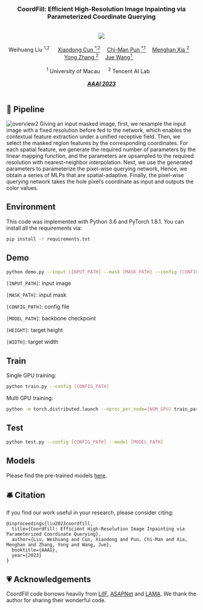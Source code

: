 <div align="center">

<h3> CoordFill: 
Efficient High-Resolution Image Inpainting via Parameterized Coordinate Querying
 </h3> 
 <br/>
  <a href='https://arxiv.org/abs/2303.08524'><img src='https://img.shields.io/badge/ArXiv-2303.08524-red' /></a> 
  <br/>
  <br/>
<div>
    <a target='_blank'>Weihuang Liu <sup> 1,2</sup> </a>&emsp;
    <a href='https://vinthony.github.io/' target='_blank'>Xiaodong Cun <sup>*,2</sup></a>&emsp;
    <a href='https://www.cis.um.edu.mo/~cmpun/' target='_blank'>Chi-Man Pun <sup>*,1</sup></a>&emsp;
    <a href='https://menghanxia.github.io/' target='_blank'>Menghan Xia <sup>2</sup></a>&emsp;
    <a href='https://yzhang2016.github.io/' target='_blank'>Yong Zhang <sup>2</sup></a>&emsp; 
    <a href='https://juewang725.github.io/' target='_blank'>Jue Wang<sup>1</sup> </a>&emsp;
</div>
<br>
<div>
    <sup>1</sup> University of Macau &emsp; <sup>2</sup> Tencent AI Lab &emsp; 
</div>
<br>
<i><strong><a href='https://arxiv.org/abs/2303.08524' target='_blank'>AAAI 2023</a></strong></i>
<br>
<br>
</div>


[comment]: <> (## 🚧 TODO)

[comment]: <> (- [X] Give detailed instruction.)

[comment]: <> (- [ ] Release inference code and checkpoints.)

[comment]: <> (- [ ] Release training code.)

## 🎼 Pipeline

![overview2](https://user-images.githubusercontent.com/4397546/225505967-f27e3649-6c25-4f61-a153-db4cfafbcbed.jpg)
Giving an input masked image, first, we resample the input image with a fixed resolution before fed to the network, which enables the contextual feature extraction under a unified receptive field. Then, we select the masked region features by the corresponding coordinates. For each spatial feature, we generate the required number of parameters by the linear mapping function, and the parameters are upsampled to the required resolution with nearest-neighbor interpolation. Next, we use the generated parameters to parameterize the pixel-wise querying network, Hence, we obtain a series of MLPs that are spatial-adaptive. Finally, the pixel-wise querying network takes the hole pixel’s coordinate as input and outputs the color values. 



## Environment
This code was implemented with Python 3.6 and PyTorch 1.8.1. You can install all the requirements via:
```bash
pip install -r requirements.txt
```

## Demo
```bash
python demo.py --input [INPUT_PATH] --mask [MASK_PATH] --config [CONFIG_PATH] --model [MODEL_PATH] --resolution [HEIGHT],[WIDTH]
```
`[INPUT_PATH]`: input image

`[MASK_PATH]`: input mask

`[CONFIG_PATH]`: config file

`[MODEL_PATH]`: backbone checkpoint

`[HEIGHT]`: target height

`[WIDTH]`: target width


## Train
Single GPU training: 
```bash
python train.py --config [CONFIG_PATH]
```
Multi GPU training:
```bash
python -m torch.distributed.launch --nproc_per_node=[NUM_GPU] train_parallel.py --config [CONFIG_PATH]
```

## Test
```bash
python test.py --config [CONFIG_PATH] --model [MODEL_PATH]
```

## Models

Please find the pre-trained models [here](https://uofmacau-my.sharepoint.com/:f:/g/personal/mc05379_umac_mo/Em6_auDrqwhKl34MO9w_AggBBMhI3lWb6pQfUbYqCFQ9ZA?e=xduixN).


## 🛎 Citation

If you find our work useful in your research, please consider citing:

```
@inproceedings{liu2023coordfill,
  title={CoordFill: Efficient High-Resolution Image Inpainting via Parameterized Coordinate Querying},
  author={Liu, Weihuang and Cun, Xiaodong and Pun, Chi-Man and Xia, Menghan and Zhang, Yong and Wang, Jue},
  booktitle={AAAI},
  year={2023}
}
```

## 💗 Acknowledgements

CoordFill code borrows heavily from [LIIF](https://github.com/yinboc/liif), [ASAPNet](https://github.com/tamarott/ASAPNet) and [LAMA](https://github.com/advimman/lama). We thank the author for sharing their wonderful code. 
